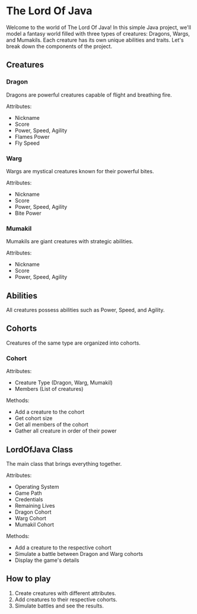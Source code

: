 # The Lord Of Java

Welcome to the world of The Lord Of Java! In this simple Java project, we'll model a fantasy world filled with three types of creatures: Dragons, Wargs, and Mumakils. Each creature has its own unique abilities and traits. Let's break down the components of the project.

## Creatures

### Dragon

Dragons are powerful creatures capable of flight and breathing fire.

Attributes:
- Nickname
- Score
- Power, Speed, Agility
- Flames Power
- Fly Speed

### Warg

Wargs are mystical creatures known for their powerful bites.

Attributes:
- Nickname
- Score
- Power, Speed, Agility
- Bite Power

### Mumakil

Mumakils are giant creatures with strategic abilities.

Attributes:
- Nickname
- Score
- Power, Speed, Agility

## Abilities

All creatures possess abilities such as Power, Speed, and Agility.

## Cohorts

Creatures of the same type are organized into cohorts.

### Cohort

Attributes:
- Creature Type (Dragon, Warg, Mumakil)
- Members (List of creatures)

Methods:
- Add a creature to the cohort
- Get cohort size
- Get all members of the cohort
- Gather all creature in order of their power

## LordOfJava Class

The main class that brings everything together.

Attributes:
- Operating System
- Game Path
- Credentials
- Remaining Lives
- Dragon Cohort
- Warg Cohort
- Mumakil Cohort

Methods:
- Add a creature to the respective cohort
- Simulate a battle between Dragon and Warg cohorts
- Display the game's details

## How to play

1. Create creatures with different attributes.
2. Add creatures to their respective cohorts.
3. Simulate battles and see the results.


